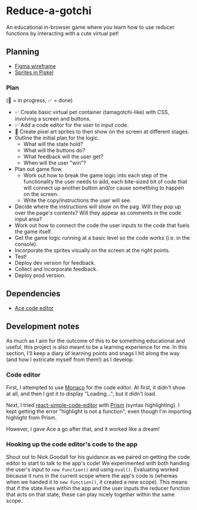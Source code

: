 # Reduce-a-gotchi

An educational in-browser game where you learn how to use reducer functions by interacting with a cute virtual pet!

## Planning

- [Figma wireframe](https://www.figma.com/file/12LILRLSC8xLrwjfjqzenr/Reduce-a-gotchi?node-id=0%3A1)
- [Sprites in Piskel](https://www.piskelapp.com/user/5863391266078720/public)

### Plan

(🚧 = in progress, ✅ = done)

- ✅ Create basic virtual pet container (tamagotchi-like) with CSS, involving a screen and buttons.
- ✅ Add a code editor for the user to input code.
- 🚧 Create pixel art sprites to then show on the screen at different stages.
- Outline the initial plan for the logic.
  - What will the state hold?
  - What will the buttons do?
  - What feedback will the user get?
  - When will the user "win"?
- Plan out game flow.
  - Work out how to break the game logic into each step of the functionality the user needs to add, each bite-sized bit of code that will connect up another button and/or cause something to happen on the screen.
  - Write the copy/instructions the user will see.
- Decide where the instructions will show on the pag. Will they pop up over the page's contents? Will they appear as comments in the code input area?
- Work out how to connect the code the user inputs to the code that fuels the game itself.
- Get the game logic running at a basic level so the code works (i.e. in the console).
- Incorporate the sprites visually on the screen at the right points.
- Test!
- Deploy dev version for feedback.
- Collect and incorporate feedback.
- Deploy prod version.

## Dependencies

- [Ace code editor](https://github.com/securingsincity/react-ace)

## Development notes

As much as I aim for the outcome of this to be something educational and useful, this project is also meant to be a learning experience for me. In this section, I'll keep a diary of learning points and snags I hit along the way (and how I extricate myself from them!) as I develop.

### Code editor

First, I attempted to use [Monaco](https://www.npmjs.com/package/@monaco-editor/react) for the code editor. At first, it didn't show at all, and then I got it to display "Loading...", but it didn't load.

Next, I tried [react-simple-code-editor](https://github.com/satya164/react-simple-code-editor) with [Prism](https://www.npmjs.com/package/prismjs) (syntax highlighting). I kept getting the error "highlight is not a function", even though I'm importing highlight from Prism.

However, I gave Ace a go after that, and it worked like a dream!

### Hooking up the code editor's code to the app

Shout out to Nick Goodall for his guidance as we paired on getting the code editor to start to talk to the app's code! We experimented with both handing the user's input to `new Function()` and using `eval()`. Evaluating worked because it runs in the current scope where the app's code is (whereas when we handed it to `new Function()`, it created a new scope). This means that if the state lives within the app and the user inputs the reducer function that acts on that state, these can play nicely together within the same scope.

<!--

! NOTE: Notes from gameReducer file:

const petState = {
  name: "",
  isAlive: true,
  hunger: 0,
  mood: 100,
  health: 100,
  isDirty: false,
};

 Gameplay actions:
- Naming
- Feeding (kibble)
- Feeding (treat)
- Cleaning

Brainstorms:
? I could have some logic in the background that ticks down things like hunger, flips isDirty to true, etc.... Maybe two reducers, one that the user inputs into, and one that's already in the app?
? Is there a way that I can incorporate something a little more challenging that requires a payload or some other more advanced reducer logic, other than name? A nested object, maybe?
? So that the user can concentrate on the code, one of the buttons on the game view can pause the game so they don't have to worry about taking care of their pet and coding at the same time...

! I need to outline the rules around health... Multiple things need to affect it at different rates (positive and negative)!

/*
! NOTE: (Nick session):
- Can have the user define a variable in line with certain conditions; then my code looks for that and tests if it meets the conditions and throw an error if not
- I write tests for their reducers and make sure they update the states in the way that I've defined (I write unit tests for their code!)

- Eval function to evaluate arbitrary code in a string
- Prototyping (new instance of Function and passing the user's function in as a string; can then test!)

- Array of objects: initial code state, task conditions

- Storing in local storage (user's code, game state)

- Have their code as a single string that's added after every level
*/

 -->
